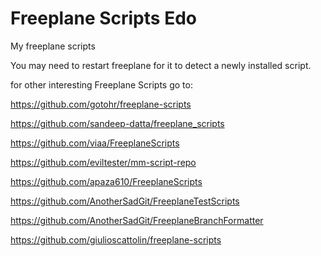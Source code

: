 # Freeplane Scripts Edo
My freeplane scripts



You may need to restart freeplane for it to detect a newly installed script.

for other interesting Freeplane Scripts go to:

https://github.com/gotohr/freeplane-scripts

https://github.com/sandeep-datta/freeplane_scripts

https://github.com/viaa/FreeplaneScripts

https://github.com/eviltester/mm-script-repo

https://github.com/apaza610/FreeplaneScripts

https://github.com/AnotherSadGit/FreeplaneTestScripts

https://github.com/AnotherSadGit/FreeplaneBranchFormatter

https://github.com/giulioscattolin/freeplane-scripts
